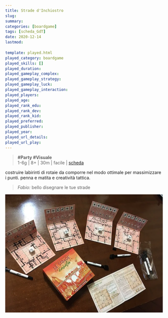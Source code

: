 ```yaml
---
title: Strade d'Inchiostro
slug: 
summary: 
categories: [boardgame]
tags: [scheda_GdT]
date: 2020-12-14
lastmod: 

template: played.html
played_category: boardgame
played_skills: []
played_duration: 
played_gameplay_complex: 
played_gameplay_strategy: 
played_gameplay_luck: 
played_gameplay_interaction: 
played_players: 
played_age: 
played_rank_edu: 
played_rank_dev: 
played_rank_kid: 
played_preferred: 
played_publisher: 
played_year: 
played_url_details: 
played_url_play: 
---
```


> **#Party #Visuale**   
> 1-6g | 8+ | 30m | facile | [scheda](https://www.boardgamegeek.com/boardgame/251678/railroad-ink-blazing-red-edition)  

costruire labirinti di rotaie da comporre nel modo ottimale per massimizzare i punti.
penna e matita e creatività tattica.

> *Fabio:*
> bello disegnare le tue strade

![](img/stradeinchiostro.webp)

